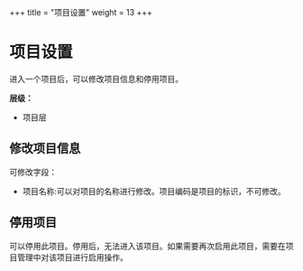 ﻿+++
title = "项目设置"
weight = 13
+++

# 项目设置

进入一个项目后，可以修改项目信息和停用项目。

**层级：**

- 项目层

<h2 id="1">修改项目信息</h2>

可修改字段：

- 项目名称:可以对项目的名称进行修改。项目编码是项目的标识，不可修改。


<h2 id="2">停用项目</h2>

可以停用此项目。停用后，无法进入该项目。如果需要再次启用此项目，需要在项目管理中对该项目进行启用操作。

